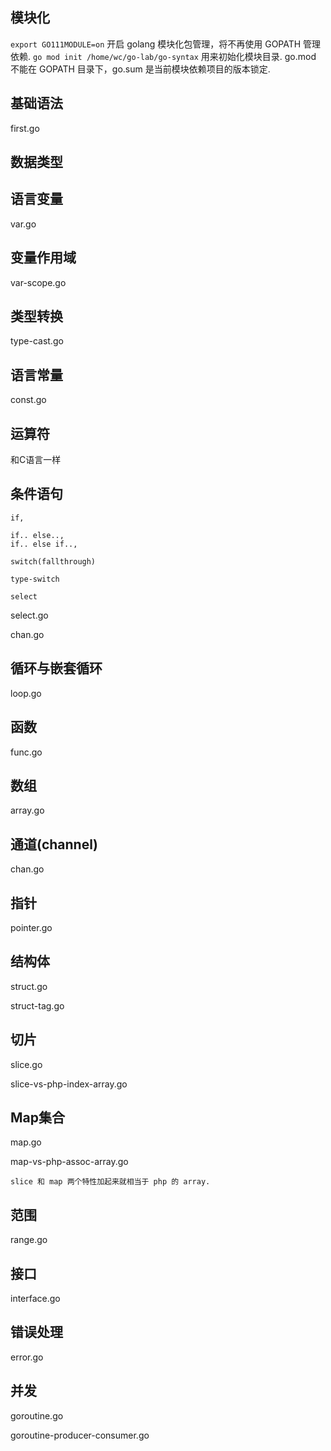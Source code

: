 ## 模块化
`export GO111MODULE=on` 开启 golang 模块化包管理，将不再使用 GOPATH 管理依赖.
`go mod init /home/wc/go-lab/go-syntax` 用来初始化模块目录.
go.mod 不能在 GOPATH 目录下，go.sum 是当前模块依赖项目的版本锁定.

## 基础语法
first.go

## 数据类型
## 语言变量
var.go

## 变量作用域
var-scope.go

## 类型转换
type-cast.go

## 语言常量
const.go

## 运算符
和C语言一样

## 条件语句
    if,

    if.. else..,
    if.. else if..,

    switch(fallthrough)

    type-switch

    select 

select.go

chan.go

## 循环与嵌套循环
loop.go

## 函数
func.go

## 数组
array.go

## 通道(channel)
chan.go

## 指针
pointer.go

## 结构体
struct.go

struct-tag.go

## 切片
slice.go

slice-vs-php-index-array.go

## Map集合
map.go

map-vs-php-assoc-array.go

    slice 和 map 两个特性加起来就相当于 php 的 array.

## 范围
range.go

## 接口
interface.go

## 错误处理
error.go

## 并发
goroutine.go

goroutine-producer-consumer.go
